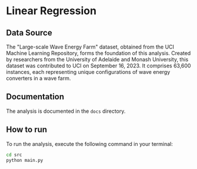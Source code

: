 # Linear Regression

## Data Source

The "Large-scale Wave Energy Farm" dataset, obtained from the UCI Machine Learning Repository, forms the foundation of this analysis. Created by researchers from the University of Adelaide and Monash University, this dataset was contributed to UCI on September 16, 2023. It comprises 63,600 instances, each representing unique configurations of wave energy converters in a wave farm.

## Documentation

The analysis is documented in the `docs` directory.

## How to run

To run the analysis, execute the following command in your terminal:

```bash
cd src
python main.py
```
